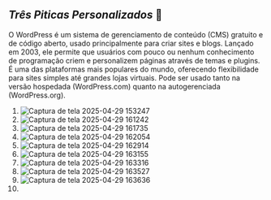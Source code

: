 ## *Três Piticas Personalizados* 🎀

O WordPress é um sistema de gerenciamento de conteúdo (CMS) gratuito e de código aberto, usado principalmente para criar sites e blogs. Lançado em 2003, ele permite que usuários com pouco ou nenhum conhecimento de programação criem e personalizem páginas através de temas e plugins. É uma das plataformas mais populares do mundo, oferecendo flexibilidade para sites simples até grandes lojas virtuais. Pode ser usado tanto na versão hospedada (WordPress.com) quanto na autogerenciada (WordPress.org).

1. ![Captura de tela 2025-04-29 153247](https://github.com/user-attachments/assets/add5ed14-468a-45d3-bd96-954080d168d3)
2. ![Captura de tela 2025-04-29 161242](https://github.com/user-attachments/assets/409000ea-a9fb-4a50-91c4-8641727748f2)
3. ![Captura de tela 2025-04-29 161735](https://github.com/user-attachments/assets/f9b65679-3392-477c-a581-6fbcdcd9c53f)
4. ![Captura de tela 2025-04-29 162054](https://github.com/user-attachments/assets/4137b352-5259-4271-aa36-b9337bbbd5bb)
5. ![Captura de tela 2025-04-29 162914](https://github.com/user-attachments/assets/9653ae2c-37b1-4bc4-b44f-a2b5901e758d)
6. ![Captura de tela 2025-04-29 163155](https://github.com/user-attachments/assets/b76bfea0-2224-47d9-89c0-e75e258a8598)
7. ![Captura de tela 2025-04-29 163316](https://github.com/user-attachments/assets/d3cc3d0c-79b6-417b-9e6d-661a589915a4)
8. ![Captura de tela 2025-04-29 163527](https://github.com/user-attachments/assets/8b4baa32-4faf-4e78-ab55-6bc3d2973029)
9. ![Captura de tela 2025-04-29 163636](https://github.com/user-attachments/assets/65f8ce54-f750-4903-a1fa-924db220c5cb)
10. 








